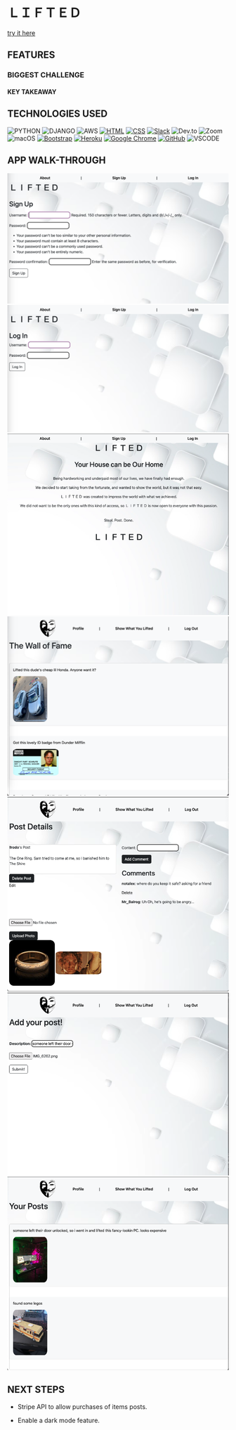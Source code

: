 
# ＬＩＦＴＥＤ


[try it here](https://lifted-8235455a8d3f.herokuapp.com/home/)

## FEATURES




### BIGGEST CHALLENGE



#### KEY TAKEAWAY



## TECHNOLOGIES USED 
![PYTHON](https://img.shields.io/badge/Python-14354C?style=for-the-badge&logo=python&logoColor=white)
![DJANGO](https://img.shields.io/badge/Django-092E20?style=for-the-badge&logo=django&logoColor=white)
![AWS](https://img.shields.io/badge/Amazon_AWS-232F3E?style=for-the-badge&logo=amazon-aws&logoColor=white)
[![HTML](https://img.shields.io/badge/HTML5-E34F26?style=for-the-badge&logo=html5&logoColor=white)](https://developer.mozilla.org/en-US/docs/Web/HTML)
[![CSS](https://img.shields.io/badge/CSS-239120?&style=for-the-badge&logo=css3&logoColor=white)](https://developer.mozilla.org/en-US/docs/Web/CSS)
[![Slack](https://img.shields.io/badge/Slack-4A154B?style=for-the-badge&logo=slack&logoColor=white)](https://slack.com/)
![Dev.to](https://img.shields.io/badge/dev.to-0A0A0A?style=for-the-badge&logo=devdotto&logoColor=white)
![Zoom](https://img.shields.io/badge/Zoom-2D8CFF?style=for-the-badge&logo=zoom&logoColor=white)
![macOS](https://img.shields.io/badge/mac%20os-000000?style=for-the-badge&logo=apple&logoColor=white)
[![Bootstrap](https://img.shields.io/badge/Bootstrap-563D7C?style=for-the-badge&logo=bootstrap&logoColor=white)](https://getbootstrap.com/)
[![Heroku](https://img.shields.io/badge/Heroku-430098?style=for-the-badge&logo=heroku&logoColor=white)](https://www.heroku.com/)
[![Google Chrome](https://img.shields.io/badge/Google_Chrome-4285F4?style=for-the-badge&logo=Google-chrome&logoColor=white)](https://www.google.com/chrome/)
[![GitHub](https://img.shields.io/badge/GitHub-Version%20Control-lightgrey)](https://github.com/)
![VSCODE](https://img.shields.io/badge/Made%20for-VSCode-1f425f.svg)


## APP WALK-THROUGH
![SIGN-UP](<readmeimages/Screenshot 2023-11-10 at 9.44.22 PM.png>)
![LOG-IN](<readmeimages/Screenshot 2023-11-10 at 9.45.20 PM.png>)
![ABOUT](<readmeimages/Screenshot 2023-11-10 at 10.42.14 PM.png>)
![HOME-PAGE](<readmeimages/Screenshot 2023-11-10 at 9.48.22 PM.png>)
![DETAIL-PAGE](<readmeimages/Screenshot 2023-11-10 at 9.52.12 PM.png>)
![ADD-EDIT-PAGE](<readmeimages/Screenshot 2023-11-10 at 10.05.32 PM.png>)
![PROFILE](<readmeimages/Screenshot 2023-11-10 at 10.06.24 PM.png>)



## NEXT STEPS

* Stripe API to allow purchases of items posts.

* Enable a dark mode feature.
